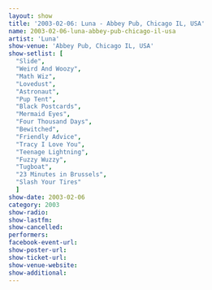 ```yaml
---
layout: show
title: '2003-02-06: Luna - Abbey Pub, Chicago IL, USA'
name: 2003-02-06-luna-abbey-pub-chicago-il-usa
artist: 'Luna'
show-venue: 'Abbey Pub, Chicago IL, USA'
show-setlist: [
  "Slide",
  "Weird And Woozy",
  "Math Wiz",
  "Lovedust",
  "Astronaut",
  "Pup Tent",
  "Black Postcards",
  "Mermaid Eyes",
  "Four Thousand Days",
  "Bewitched",
  "Friendly Advice",
  "Tracy I Love You",
  "Teenage Lightning",
  "Fuzzy Wuzzy",
  "Tugboat",
  "23 Minutes in Brussels",
  "Slash Your Tires"
  ]
show-date: 2003-02-06
category: 2003
show-radio: 
show-lastfm: 
show-cancelled: 
performers: 
facebook-event-url: 
show-poster-url: 
show-ticket-url: 
show-venue-website: 
show-additional: 
---
```


